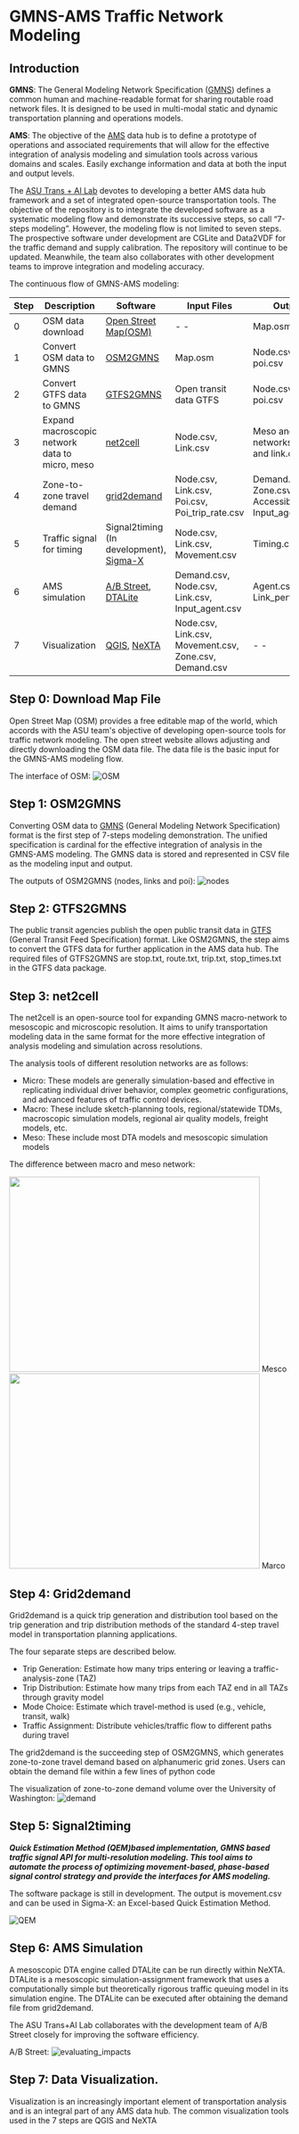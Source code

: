 # GMNS-AMS Traffic Network Modeling 

## Introduction 

**GMNS**: The General Modeling Network Specification ([GMNS](https://github.com/zephyr-data-specs/GMNS)) defines a common human and machine-readable format for sharing routable road network files. It is designed to be used in multi-modal static and dynamic transportation planning and operations models.

**AMS**:  The objective of the [AMS](https://www.fhwa.dot.gov/publications/research/operations/13036/004.cfm) data hub is to define a prototype of operations and associated requirements that will allow for the effective integration of analysis modeling and simulation tools across various domains and scales. Easily exchange information and data at both the input and output levels.

The [ASU Trans + AI Lab](https://github.com/asu-trans-ai-lab) devotes to developing a better AMS data hub framework and a set of integrated open-source transportation tools. The objective of the repository is to integrate the developed software as a systematic modeling flow and demonstrate its successive steps, so call “7-steps modeling”. However, the modeling flow is not limited to seven steps. The prospective software under development are CGLite and Data2VDF for the traffic demand and supply calibration. The repository will continue to be updated. Meanwhile, the team also collaborates with other development teams to improve integration and modeling accuracy.


The continuous flow of GMNS-AMS modeling:

Step | Description | Software | Input Files | Output Files 
------------ | ------------- | ------------- | ------------- | -------------
0 | OSM data download| [Open Street Map(OSM)](https://www.openstreetmap.org/#map=14/47.6573/-122.3252) | - - | Map.osm  
1 | Convert OSM data to GMNS | [OSM2GMNS](https://github.com/asu-trans-ai-lab/OSM2GMNS) | Map.osm | Node.csv, Link.csv, poi.csv 
2 | Convert GTFS data to GMNS | [GTFS2GMNS](https://github.com/asu-trans-ai-lab/GTFS2GMNS) | Open transit data GTFS| Node.csv, Link.csv, poi.csv 
3 | Expand macroscopic network data to micro, meso | [net2cell](https://github.com/asu-trans-ai-lab/net2cell) | Node.csv, Link.csv | Meso and micro networks in node.csv and link.csv 
4 | Zone-to-zone travel demand | [grid2demand](https://github.com/asu-trans-ai-lab/grid2demand) | Node.csv, Link.csv, Poi.csv, Poi_trip_rate.csv | Demand.csv, Zone.csv, Accessibility.csv, Input_agent.csv 
5 | Traffic signal for timing | Signal2timing (In development), [Sigma-X](https://github.com/milan1981/Sigma-X) | Node.csv, Link.csv, Movement.csv | Timing.csv 
6 | AMS simulation | [A/B Street](https://github.com/dabreegster/abstreet), [DTALite](https://github.com/asu-trans-ai-lab/DTALite) | Demand.csv, Node.csv, Link.csv, Input_agent.csv | Agent.csv, Link_performance.csv 
7 | Visualization | [QGIS](https://www.qgis.org/en/site/), [NeXTA](https://github.com/asu-trans-ai-lab/NeXTA-GMNS) | Node.csv, Link.csv, Movement.csv, Zone.csv, Demand.csv | - - 




## Step 0:   Download Map File 
Open Street Map (OSM) provides a free editable map of the world, which accords with the ASU team's objective of developing open-source tools for traffic network modeling.
The open street website allows adjusting and directly downloading the OSM data file. The data file is the basic input for the GMNS-AMS modeling flow.

The interface of OSM:
![OSM](https://github.com/chnfanyu/GMNS-AMS/blob/main/img/University_District_OSM_Map.PNG)

## Step 1:  OSM2GMNS
Converting OSM data to [GMNS](https://github.com/zephyr-data-specs/GMNS) (General Modeling Network Specification) format is the first step of 7-steps modeling demonstration. The unified specification is cardinal for the effective integration of analysis in the GMNS-AMS modeling. The GMNS data is stored and represented in CSV file as the modeling input and output.

The outputs of OSM2GMNS (nodes, links and poi):
![nodes](https://github.com/chnfanyu/GMNS-AMS/blob/main/img/output.PNG)

## Step 2:  GTFS2GMNS
The public transit agencies publish the open public transit data in [GTFS](https://gtfs.org/) (General Transit Feed Specification) format.  Like OSM2GMNS, the step aims to convert the GTFS data for further application in the AMS data hub. The required files of GTFS2GMNS are stop.txt, route.txt, trip.txt, stop_times.txt in the GTFS data package.

## Step 3: net2cell
The net2cell is an open-source tool for expanding GMNS macro-network to mesoscopic and microscopic resolution. It aims to unify transportation modeling data in the same format for the more effective integration of analysis modeling and simulation across resolutions.

The analysis tools of different resolution networks are as follows: 
- Micro: These models are generally simulation-based and effective in replicating individual driver behavior, complex geometric configurations, and advanced features of traffic control devices.
- Macro: These include sketch-planning tools, regional/statewide TDMs, macroscopic simulation models, regional air quality models, freight models, etc.
- Meso: These include most DTA models and mesoscopic simulation models

The difference between macro and meso network: 

<img src="https://github.com/chnfanyu/GMNS-AMS/blob/main/img/Mesco.PNG" width="450" height="350"> Mesco
<img src="https://github.com/chnfanyu/GMNS-AMS/blob/main/img/Macro.PNG" width="450" height="350"> Marco


## Step 4: Grid2demand 
Grid2demand is a quick trip generation and distribution tool based on the trip generation and trip distribution methods of the standard 4-step travel model in transportation planning applications.

The four separate steps are described below.
- Trip Generation: Estimate how many trips entering or leaving a traffic-analysis-zone (TAZ)
- Trip Distribution: Estimate how many trips from each TAZ end in all TAZs through gravity model 
- Mode Choice: Estimate which travel-method is used (e.g., vehicle, transit, walk)
- Traffic Assignment: Distribute vehicles/traffic flow to different paths during travel

The grid2demand is the succeeding step of OSM2GMNS, which generates zone-to-zone travel demand based on alphanumeric grid zones. Users can obtain the demand file within a few lines of python code


The visualization of zone-to-zone demand volume over the University of Washington:
![demand](https://github.com/chnfanyu/GMNS-AMS/blob/main/img/Grid2demand_Demand%20Map.PNG)

## Step 5: Signal2timing	
***Quick Estimation Method (QEM)based implementation, GMNS based traffic signal API for multi-resolution modeling. This tool aims to automate the process of optimizing movement-based, phase-based signal control strategy and provide the interfaces for AMS modeling.***

The software package is still in development. The output is movement.csv and can be used in Sigma-X: an Excel-based Quick Estimation Method.

![QEM](https://github.com/xzhou99/Signal2timing/blob/master/doc/img/qem.png)


## Step 6: AMS Simulation

A mesoscopic DTA engine called DTALite can be run directly within NeXTA. DTALite is a mesoscopic simulation-assignment framework that uses a computationally simple but theoretically rigorous traffic queuing model in its simulation engine. The DTALite can be executed after obtaining the demand file from grid2demand.

The ASU Trans+AI Lab collaborates with the development team of A/B Street closely for improving the software efficiency.

A/B Street: 
![evaluating_impacts](https://github.com/chnfanyu/abstreet/blob/master/book/evaluating_impacts.gif)

## Step 7: Data Visualization.
Visualization is an increasingly important element of transportation analysis and is an integral part of any AMS data hub. The common visualization tools used in the 7 steps are QGIS and NeXTA

